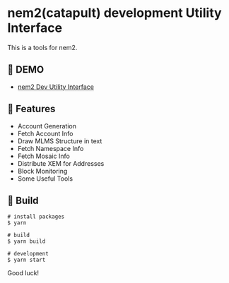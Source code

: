 # nem2(catapult) development Utility Interface

This is a tools for nem2.

## 🐗 DEMO

* [nem2 Dev Utility Interface](https://nem2-dev-ui.netlify.com/)

## 🔧 Features

* Account Generation
* Fetch Account Info
* Draw MLMS Structure in text
* Fetch Namespace Info
* Fetch Mosaic Info
* Distribute XEM for Addresses
* Block Monitoring
* Some Useful Tools

## 🔨 Build

```
# install packages
$ yarn

# build
$ yarn build

# development
$ yarn start
```

Good luck!

